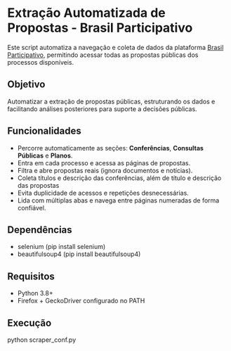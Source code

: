 # Extração Automatizada de Propostas - Brasil Participativo

Este script automatiza a navegação e coleta de dados da plataforma [Brasil Participativo](https://brasilparticipativo.presidencia.gov.br/), permitindo acessar todas as propostas públicas dos processos disponíveis.

## Objetivo

Automatizar a extração de propostas públicas, estruturando os dados e facilitando análises posteriores para suporte a decisões públicas.

## Funcionalidades

- Percorre automaticamente as seções: **Conferências**, **Consultas Públicas** e **Planos**.
- Entra em cada processo e acessa as páginas de propostas.
- Filtra e abre propostas reais (ignora documentos e notícias).
- Coleta títulos e descrição das conferências, além de título e descrição das propostas
- Evita duplicidade de acessos e repetições desnecessárias.
- Lida com múltiplas abas e navega entre páginas numeradas de forma confiável.

## Dependências

- selenium (pip install selenium)
- beautifulsoup4 (pip install beautifulsoup4)

## Requisitos
- Python 3.8+
- Firefox + GeckoDriver configurado no PATH

## Execução

python scraper_conf.py



